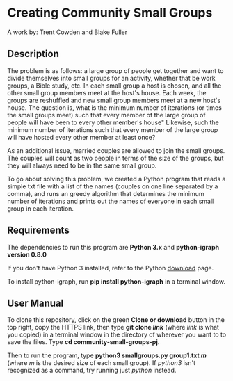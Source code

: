 # Creating Community Small Groups
A work by: Trent Cowden and Blake Fuller

## Description
The problem is as follows: a large group of people get together and want to divide themselves into small groups for an activity, whether that be work groups, a Bible study, etc. In each small group a host is chosen, and all the other small group members meet at the host's house. Each week, the groups are reshuffled and new small group members meet at a new host's house. The question is, what is the minimum number of iterations (or times the small groups meet) such that every member of the large group of people will have been to every other member's house" Likewise, such the minimum number of iterations such that every member of the large group will have hosted every other member at least once?

As an additional issue, married couples are allowed to join the small groups. The couples will count as two people in terms of the size of the groups, but they will always need to be in the same small group.

To go about solving this problem, we created a Python program that reads a simple txt file with a list of the names (couples on one line separated by a comma), and runs an greedy algorithm that determines the minimum number of iterations and prints out the names of everyone in each small group in each iteration.

## Requirements
The dependencies to run this program are **Python 3.x** and **python-igraph version 0.8.0**

If you don't have Python 3 installed, refer to the Python [download](https://www.python.org/downloads/) page.

To install python-igraph, run **pip install python-igraph** in a terminal window.

## User Manual
To clone this repository, click on the green **Clone or download** button in the top right, copy the HTTPS link, then type **git clone *link*** (where *link* is what you copied) in a terminal window in the directory of wherever you want to to save the files. Type **cd community-small-groups-pj**.

Then to run the program, type **python3 smallgroups.py group1.txt *m*** (where *m* is the desired size of each small group). If *python3* isn't recognized as a command, try running just *python* instead.

